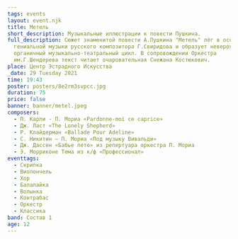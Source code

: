 ```yaml
---
tags: events
layout: event.njk
title: Метель
short_description: Музыкальные иллюстрации к повести Пушкина.
full_description: Сюжет знаменитой повести А.Пушкина "Метель" лёг в основу
  гениальной музыки русского композитора Г.Свиридова и образует невероятно
  органичный музыкально-театральный цикл. В сопровождении Оркестра
  им.Г.Шендерева текст читает очаровательная Снежана Костюкович.
place: Центр Эстрадного Искусства
_date: 29 Tuesday 2021
time: 19:43
poster: posters/8e2rm3svpcc.jpg
duration: 75
price: false
banner: banner/metel.jpeg
composers:
  - П. Карли - П. Мориа «Pardonne-moi ce caprice»
  - Дж. Ласт «The Lonely Shepherd»
  - Р. Клайдерман «Ballade Pour Adeline»
  - С. Никитин – П. Мориа «Под музыку Вивальди»
  - Дж. Дассен «Бабье лето» из репертуара оркестра П. Мориа
  - Э. Морриконе Тема из к/ф «Профессионал»
eventtags:
  - Скрипка
  - Виолончель
  - Хор
  - Балалайка
  - Волынка
  - Контрабас
  - Оркестр
  - Классика
band: Состав 1
age: 12
---
```

